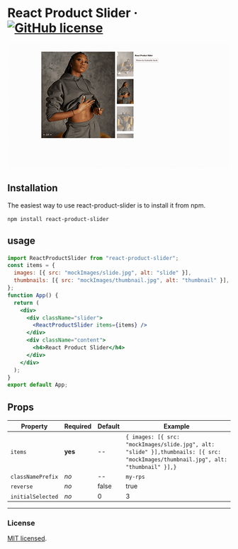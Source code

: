 # React Product Slider &middot; [![GitHub license](https://img.shields.io/badge/license-MIT-blue.svg)](https://github.com/alrramezani/react-product-slider/blob/master/LICENSE)

![react product slider](https://github.com/alrramezani/react-product-slider/raw/master/public/rps.gif)

## Installation

The easiest way to use react-product-slider is to install it from npm.

```
npm install react-product-slider
```

## usage

```jsx
import ReactProductSlider from "react-product-slider";
const items = {
  images: [{ src: "mockImages/slide.jpg", alt: "slide" }],
  thumbnails: [{ src: "mockImages/thumbnail.jpg", alt: "thumbnail" }],
};
function App() {
  return (
    <div>
      <div className="slider">
        <ReactProductSlider items={items} />
      </div>
      <div className="content">
        <h4>React Product Slider</h4>
      </div>
    </div>
  );
}
export default App;
```

## Props

| Property          | Required | Default | Example                                                                                                                           |
| ----------------- | -------- | ------- | --------------------------------------------------------------------------------------------------------------------------------- |
| `items`           | **yes**  | --      | `{ images: [{ src: "mockImages/slide.jpg", alt: "slide" }],thumbnails: [{ src: "mockImages/thumbnail.jpg", alt: "thumbnail" }],}` |
| `classNamePrefix` | _no_     | --      | `my-rps`                                                                                                                          |
| `reverse`         | _no_     | false   | true                                                                                                                              |
| `initialSelected` | _no_     | 0       | 3                                                                                                                                 |

---

### License

[MIT licensed](./LICENSE).
